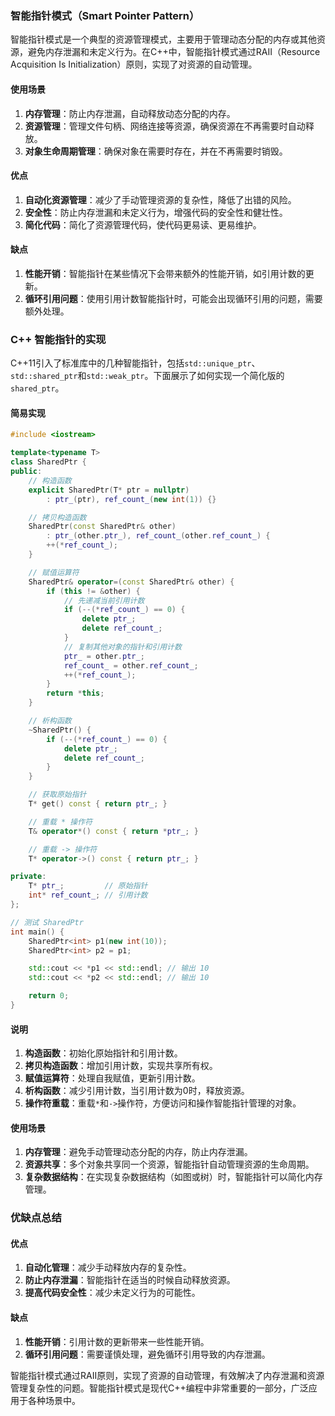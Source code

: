 ### 智能指针模式（Smart Pointer Pattern）

智能指针模式是一个典型的资源管理模式，主要用于管理动态分配的内存或其他资源，避免内存泄漏和未定义行为。在C++中，智能指针模式通过RAII（Resource Acquisition Is Initialization）原则，实现了对资源的自动管理。

#### 使用场景

1. **内存管理**：防止内存泄漏，自动释放动态分配的内存。
2. **资源管理**：管理文件句柄、网络连接等资源，确保资源在不再需要时自动释放。
3. **对象生命周期管理**：确保对象在需要时存在，并在不再需要时销毁。

#### 优点

1. **自动化资源管理**：减少了手动管理资源的复杂性，降低了出错的风险。
2. **安全性**：防止内存泄漏和未定义行为，增强代码的安全性和健壮性。
3. **简化代码**：简化了资源管理代码，使代码更易读、更易维护。

#### 缺点

1. **性能开销**：智能指针在某些情况下会带来额外的性能开销，如引用计数的更新。
2. **循环引用问题**：使用引用计数智能指针时，可能会出现循环引用的问题，需要额外处理。

### C++ 智能指针的实现

C++11引入了标准库中的几种智能指针，包括`std::unique_ptr`、`std::shared_ptr`和`std::weak_ptr`。下面展示了如何实现一个简化版的`shared_ptr`。

#### 简易实现

```cpp
#include <iostream>

template<typename T>
class SharedPtr {
public:
    // 构造函数
    explicit SharedPtr(T* ptr = nullptr)
        : ptr_(ptr), ref_count_(new int(1)) {}

    // 拷贝构造函数
    SharedPtr(const SharedPtr& other)
        : ptr_(other.ptr_), ref_count_(other.ref_count_) {
        ++(*ref_count_);
    }

    // 赋值运算符
    SharedPtr& operator=(const SharedPtr& other) {
        if (this != &other) {
            // 先递减当前引用计数
            if (--(*ref_count_) == 0) {
                delete ptr_;
                delete ref_count_;
            }
            // 复制其他对象的指针和引用计数
            ptr_ = other.ptr_;
            ref_count_ = other.ref_count_;
            ++(*ref_count_);
        }
        return *this;
    }

    // 析构函数
    ~SharedPtr() {
        if (--(*ref_count_) == 0) {
            delete ptr_;
            delete ref_count_;
        }
    }

    // 获取原始指针
    T* get() const { return ptr_; }

    // 重载 * 操作符
    T& operator*() const { return *ptr_; }

    // 重载 -> 操作符
    T* operator->() const { return ptr_; }

private:
    T* ptr_;         // 原始指针
    int* ref_count_; // 引用计数
};

// 测试 SharedPtr
int main() {
    SharedPtr<int> p1(new int(10));
    SharedPtr<int> p2 = p1;

    std::cout << *p1 << std::endl; // 输出 10
    std::cout << *p2 << std::endl; // 输出 10

    return 0;
}
```

#### 说明

1. **构造函数**：初始化原始指针和引用计数。
2. **拷贝构造函数**：增加引用计数，实现共享所有权。
3. **赋值运算符**：处理自我赋值，更新引用计数。
4. **析构函数**：减少引用计数，当引用计数为0时，释放资源。
5. **操作符重载**：重载`*`和`->`操作符，方便访问和操作智能指针管理的对象。

#### 使用场景

1. **内存管理**：避免手动管理动态分配的内存，防止内存泄漏。
2. **资源共享**：多个对象共享同一个资源，智能指针自动管理资源的生命周期。
3. **复杂数据结构**：在实现复杂数据结构（如图或树）时，智能指针可以简化内存管理。

### 优缺点总结

#### 优点

1. **自动化管理**：减少手动释放内存的复杂性。
2. **防止内存泄漏**：智能指针在适当的时候自动释放资源。
3. **提高代码安全性**：减少未定义行为的可能性。

#### 缺点

1. **性能开销**：引用计数的更新带来一些性能开销。
2. **循环引用问题**：需要谨慎处理，避免循环引用导致的内存泄漏。

智能指针模式通过RAII原则，实现了资源的自动管理，有效解决了内存泄漏和资源管理复杂性的问题。智能指针模式是现代C++编程中非常重要的一部分，广泛应用于各种场景中。